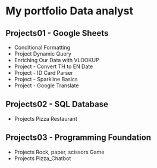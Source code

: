 # My portfolio Data analyst

## Projects01 - Google Sheets
- Conditional Formatting
- Project Dynamic Query
- Enriching Our Data with VLOOKUP
- Project - Convert TH to EN Date
- Project - ID Card Parser
- Project - Sparkline Basics
- Project - Google Translate

## Projects02 - SQL Database
- Projects Pizza Restaurant

## Projects03 - Programming Foundation
- Projects Rock, paper, scissors Game
- Projects Pizza_Chatbot
